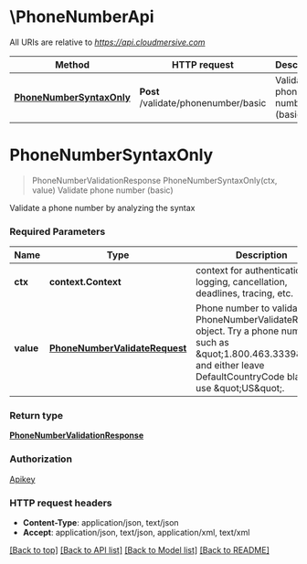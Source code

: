 # \PhoneNumberApi

All URIs are relative to *https://api.cloudmersive.com*

Method | HTTP request | Description
------------- | ------------- | -------------
[**PhoneNumberSyntaxOnly**](PhoneNumberApi.md#PhoneNumberSyntaxOnly) | **Post** /validate/phonenumber/basic | Validate phone number (basic)


# **PhoneNumberSyntaxOnly**
> PhoneNumberValidationResponse PhoneNumberSyntaxOnly(ctx, value)
Validate phone number (basic)

Validate a phone number by analyzing the syntax

### Required Parameters

Name | Type | Description  | Notes
------------- | ------------- | ------------- | -------------
 **ctx** | **context.Context** | context for authentication, logging, cancellation, deadlines, tracing, etc.
  **value** | [**PhoneNumberValidateRequest**](PhoneNumberValidateRequest.md)| Phone number to validate in a PhoneNumberValidateRequest object.  Try a phone number such as \&quot;1.800.463.3339\&quot;, and either leave DefaultCountryCode blank or use \&quot;US\&quot;. | 

### Return type

[**PhoneNumberValidationResponse**](PhoneNumberValidationResponse.md)

### Authorization

[Apikey](../README.md#Apikey)

### HTTP request headers

 - **Content-Type**: application/json, text/json
 - **Accept**: application/json, text/json, application/xml, text/xml

[[Back to top]](#) [[Back to API list]](../README.md#documentation-for-api-endpoints) [[Back to Model list]](../README.md#documentation-for-models) [[Back to README]](../README.md)

